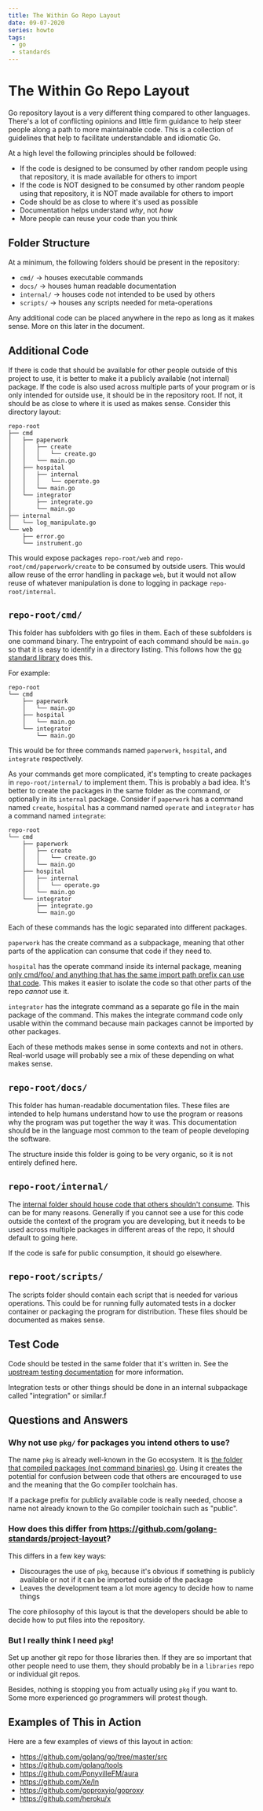 ```yaml
---
title: The Within Go Repo Layout
date: 09-07-2020
series: howto
tags:
 - go
 - standards
---
```


# The Within Go Repo Layout

Go repository layout is a very different thing compared to other languages.
There's a lot of conflicting opinions and little firm guidance to help steer
people along a path to more maintainable code. This is a collection of
guidelines that help to facilitate understandable and idiomatic Go.

At a high level the following principles should be followed:

- If the code is designed to be consumed by other random people using that
  repository, it is made available for others to import
- If the code is NOT designed to be consumed by other random people using that
  repository, it is NOT made available for others to import
- Code should be as close to where it's used as possible
- Documentation helps understand _why_, not _how_
- More people can reuse your code than you think

## Folder Structure

At a minimum, the following folders should be present in the repository:

- `cmd/` -> houses executable commands
- `docs/` -> houses human readable documentation
- `internal/` -> houses code not intended to be used by others
- `scripts/` -> houses any scripts needed for meta-operations

Any additional code can be placed anywhere in the repo as long as it makes
sense. More on this later in the document.

## Additional Code

If there is code that should be available for other people outside of this
project to use, it is better to make it a publicly available (not internal)
package. If the code is also used across multiple parts of your program or is
only intended for outside use, it should be in the repository root. If not, it
should be as close to where it is used as makes sense. Consider this directory
layout:

```
repo-root
├── cmd
│   ├── paperwork
│   │   ├── create
│   │   │   └── create.go
│   │   └── main.go
│   ├── hospital
│   │   ├── internal
│   │   │   └── operate.go
│   │   └── main.go
│   └── integrator
│       ├── integrate.go
│       └── main.go
├── internal
│   └── log_manipulate.go
└── web
    ├── error.go
    └── instrument.go
```

This would expose packages `repo-root/web` and `repo-root/cmd/paperwork/create`
to be consumed by outside users. This would allow reuse of the error handling in
package `web`, but it would not allow reuse of whatever manipulation is done to
logging in package `repo-root/internal`. 

## `repo-root/cmd/`

This folder has subfolders with go files in them. Each of these subfolders is
one command binary. The entrypoint of each command should be `main.go` so that
it is easy to identify in a directory listing. This follows how the [go standard
library][stdlibcmd] does this. 

For example:

```
repo-root
└── cmd
    ├── paperwork
    │   └── main.go
    ├── hospital
    │   └── main.go
    └── integrator
        └── main.go
```

This would be for three commands named `paperwork`, `hospital`, and `integrate`
respectively.

As your commands get more complicated, it's tempting to create packages in
`repo-root/internal/` to implement them. This is probably a bad idea. It's
better to create the packages in the same folder as the command, or optionally
in its `internal` package. Consider if `paperwork` has a command named `create`,
`hospital` has a command named `operate` and `integrator` has a command named
`integrate`:

```
repo-root
└── cmd
    ├── paperwork
    │   ├── create
    │   │   └── create.go
    │   └── main.go
    ├── hospital
    │   ├── internal
    │   │   └── operate.go
    │   └── main.go
    └── integrator
        ├── integrate.go
        └── main.go
```

Each of these commands has the logic separated into different packages. 

`paperwork` has the create command as a subpackage, meaning that other parts of the
application can consume that code if they need to. 

`hospital` has the operate command inside its internal package, meaning [only
cmd/foo/ and anything that has the same import path prefix can use that
code][internalcode]. 
This makes it easier to isolate the code so that other parts of the repo
_cannot_ use it. 

`integrator` has the integrate command as a separate go file in the main package of
the command. This makes the integrate command code only usable within the
command because main packages cannot be imported by other packages.

Each of these methods makes sense in some contexts and not in others. Real-world
usage will probably see a mix of these depending on what makes sense.

## `repo-root/docs/`

This folder has human-readable documentation files. 
These files are intended to help humans understand how to
use the program or reasons why the program was put together the way it was. This
documentation should be in the language most common to the team of people
developing the software.

The structure inside this folder is going to be very organic, so it is not
entirely defined here.

## `repo-root/internal/`

The [internal folder should house code that others shouldn't
consume][internalcode]. This can be for many reasons. Generally if you cannot
see a use for this code outside the context of the program you are developing,
but it needs to be used across multiple packages in different areas of the repo, 
it should default to going here.

If the code is safe for public consumption, it should go elsewhere.

## `repo-root/scripts/`

The scripts folder should contain each script that is needed for various
operations. This could be for running fully automated tests in a docker
container or packaging the program for distribution. These files should be
documented as makes sense.

## Test Code

Code should be tested in the same folder that it's written in. See the [upstream
testing documentation][gotest] for more information.

Integration tests or other things should be done in an internal subpackage
called "integration" or similar.f

## Questions and Answers

### Why not use `pkg/` for packages you intend others to use?

The name `pkg` is already well-known in the Go ecosystem. It is [the folder that
compiled packages (not command binaries) go][pkgfolder]. Using it creates the
potential for confusion between code that others are encouraged to use and the
meaning that the Go compiler toolchain has.

If a package prefix for publicly available code is really needed, choose a name
not already known to the Go compiler toolchain such as "public".

### How does this differ from https://github.com/golang-standards/project-layout?

This differs in a few key ways:

- Discourages the use of `pkg`, because it's obvious if something is publicly
  available or not if it can be imported outside of the package
- Leaves the development team a lot more agency to decide how to name things

The core philosophy of this layout is that the developers should be able to
decide how to put files into the repository. 

### But I really think I need `pkg`!

Set up another git repo for those libraries then. If they are so important that
other people need to use them, they should probably be in a `libraries` repo or
individual git repos.

Besides, nothing is stopping you from actually using `pkg` if you want to. Some
more experienced go programmers will protest though.

## Examples of This in Action

Here are a few examples of views of this layout in action:

- https://github.com/golang/go/tree/master/src
- https://github.com/golang/tools
- https://github.com/PonyvilleFM/aura
- https://github.com/Xe/ln
- https://github.com/goproxyio/goproxy
- https://github.com/heroku/x

[stdlibcmd]: https://github.com/golang/go/tree/master/src/cmd
[internalcode]: https://docs.google.com/document/d/1e8kOo3r51b2BWtTs_1uADIA5djfXhPT36s6eHVRIvaU/edit
[gotest]: https://golang.org/pkg/testing/
[pkgfolder]: https://www.digitalocean.com/community/tutorials/understanding-the-gopath

